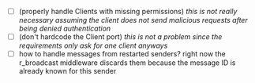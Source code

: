 - [ ] (properly handle Clients with missing permissions) _this is not really necessary assuming the client does not send
      malicious requests after being denied authentication_
- [ ] (don't hardcode the Client port) _this is not a problem since the requirements only ask for one client anyways_
- [ ] how to handle messages from restarted senders? right now the r_broadcast middleware discards them because the
      message ID is already known for this sender